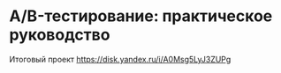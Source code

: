 # A/B-тестирование: практическое руководство
Итоговый проект
https://disk.yandex.ru/i/A0Msg5LyJ3ZUPg
